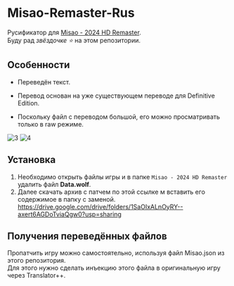 # Misao-Remaster-Rus

Русификатор для [Misao - 2024 HD Remaster](https://store.steampowered.com/app/691450/).  
Буду рад *звёздочке ⭐* на этом репозитории.

## Особенности

+ Переведён текст.

+ Перевод основан на уже существующем переводе для Definitive Edition.
+ Поскольку файл с переводом большой, его можно просматривать только в raw режиме.

![3](https://github.com/user-attachments/assets/c7c038af-9a57-4019-a9db-d3bb1415c159)
![4](https://github.com/user-attachments/assets/1a6f15fe-8997-4f16-bf58-9e06d8381696)

## Установка

1) Необходимо открыть файлы игры и в папке `Misao - 2024 HD Remaster` удалить файл **Data.wolf**.
2) Далее скачать архив с патчем по этой ссылке м вставить его содержимое в папку с заменой.  
https://drive.google.com/drive/folders/1SaOIxALnOyRY--axert6AGDoTviaQgw0?usp=sharing

## Получения переведённых файлов

Пропатчить игру можно самостоятельно, используя файл Misao.json из этого репозитория.  
Для этого нужно сделать инъекцию этого файла в оригинальную игру через Translator++.
